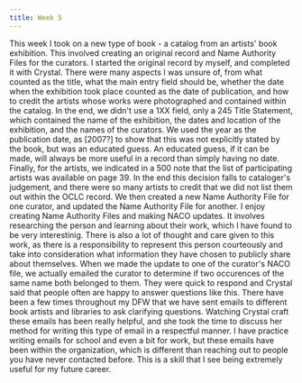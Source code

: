 ```yaml
---
title: Week 5
---
```


This week I took on a new type of book - a catalog from an artists' book exhibition. This involved creating an original record and Name Authority Files for the curators. I started the original record by myself, and completed it with Crystal. There were many aspects I was unsure of, from what counted as the title, what the main entry field should be, whether the date when the exhibition took place counted as the date of publication, and how to credit the artists whose works were photographed and contained within the catalog. 
In the end, we didn't use a 1XX field, only a 245 Title Statement, which contained the name of the exhibition, the dates and location of the exhibition, and the names of the curators. We used the year as the publication date, as [2007?] to show that this was not explicitly stated by the book, but was an educated guess. An educated guess, if it can be made, will always be more useful in a record than simply having no date. Finally, for the artists, we indicated in a 500 note that the list of participating artists was available on page 39. In the end this decision falls to cataloger's judgement, and there were so many artists to credit that we did not list them out within the OCLC record. 
We then created a new Name Authority File for one curator, and updated the Name Authority File for another. I enjoy creating Name Authority Files and making NACO updates. It involves researching the person and learning about their work, which I have found to be very interestinig. There is also a lot of thought and care given to this work, as there is a responsibility to represent this person courteously and take into consideration what information they have chosen to publicly share about themselves. 
When we made the update to one of the curator's NACO file, we actually emailed the curator to determine if two occurences of the same name both belonged to them. They were quick to respond and Crystal said that people often are happy to answer questions like this. There have been a few times throughout my DFW that we have sent emails to different book artists and libraries to ask clarifying questions. Watching Crystal craft these emails has been really helpful, and she took the time to discuss her method for writing this type of email in a respectful manner. I have practice writing emails for school and even a bit for work, but these emails have been within the organization, which is different than reaching out to people you have never contacted before. This is a skill that I see being extremely useful for my future career. 